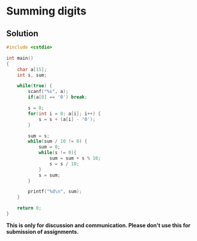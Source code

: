 # Summing digits

## Solution

```c++
#include <cstdio>

int main()
{
    char a[15];
    int s, sum;

    while(true) {
        scanf("%s", a);
        if(a[0] == '0') break;

        s = 0;
        for(int i = 0; a[i]; i++) {
            s = s + (a[i] - '0');
        }

        sum = s;
        while(sum / 10 != 0) {
            sum = 0;
            while(s != 0){
                sum = sum + s % 10;
                s = s / 10;
            }
            s = sum;
        }

        printf("%d\n", sum);
    }

    return 0;
}

```


**This is only for discussion and communication. Please don't use this for submission of assignments.**